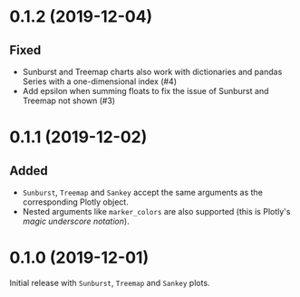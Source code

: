 0.1.2 (2019-12-04)
==================

Fixed
-----
- Sunburst and Treemap charts also work with dictionaries and pandas Series with a one-dimensional index (#4)
- Add epsilon when summing floats to fix the issue of Sunburst and Treemap not shown (#3)

0.1.1 (2019-12-02)
==================

Added
-----
- `Sunburst`, `Treemap` and `Sankey` accept the same arguments as the corresponding Plotly object.
- Nested arguments like `marker_colors` are also supported (this is Plotly's _magic underscore notation_).

0.1.0 (2019-12-01)
==================

Initial release with `Sunburst`, `Treemap` and `Sankey` plots.